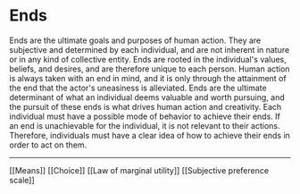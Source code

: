 # Ends

Ends are the ultimate goals and purposes of human action. They are subjective and determined by each individual, and are not inherent in nature or in any kind of collective entity. Ends are rooted in the individual's values, beliefs, and desires, and are therefore unique to each person. Human action is always taken with an end in mind, and it is only through the attainment of the end that the actor's uneasiness is alleviated. Ends are the ultimate determinant of what an individual deems valuable and worth pursuing, and the pursuit of these ends is what drives human action and creativity. Each individual must have a possible mode of behavior to achieve their ends. If an end is unachievable for the individual, it is not relevant to their actions. Therefore, individuals must have a clear idea of how to achieve their ends in order to act on them.

---
[[Means]]
[[Choice]]
[[Law of marginal utility]]
[[Subjective preference scale]]
